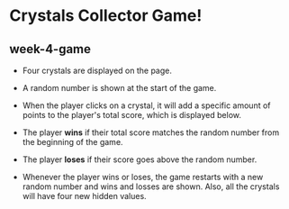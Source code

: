 # Crystals Collector Game!
## week-4-game

* Four crystals are displayed on the page.

* A random number is shown at the start of the game.

* When the player clicks on a crystal, it will add a specific amount of points to the player's total score, which is displayed below.

* The player **wins** if their total score matches the random number from the beginning of the game.

* The player **loses** if their score goes above the random number.

* Whenever the player wins or loses, the game restarts with a new random number and wins and losses are shown. Also, all the crystals will have four new hidden values. 
